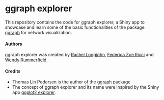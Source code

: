 # ggraph explorer

This repository contains the code for ggraph explorer, a Shiny app to showcase and learn some of the basic functionalities of the package [ggraph](https://cran.r-project.org/web/packages/ggraph/index.html) for network visualization. 

#### Authors

ggraph explorer was created by [Rachel Longjohn](https://github.com/rlongjohn), [Federica Zoe Ricci](https://github.com/federicazoe) and [Wendy Rummerfield](https://github.com/wendyrummer13).

#### Credits 
* Thomas Lin Pedersen is the author of the [ggraph](https://cran.r-project.org/web/packages/ggraph/index.html) package
* The concept of ggraph explorer and its name were inspired by the Shiny app [ggplot2 explorer](http://databall.co/shiny/shinyggplot/). 
